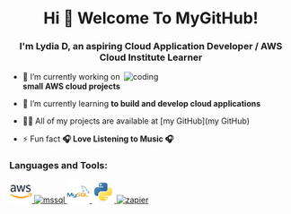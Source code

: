 <h1 align="center">Hi 👋 Welcome To MyGitHub!</h1>
<h3 align="center">I'm Lydia D, an aspiring Cloud Application Developer / AWS Cloud Institute Learner</h3>
<image align="right" alt="coding" width="300" src="https://encrypted-tbn0.gstatic.com/images?q=tbn:ANd9GcSGJx4WQLeRflcx5gTEbzETbmwTeiQCyKi7nA&s">

- 🔭 I’m currently working on **small AWS cloud projects**

- 🌱 I’m currently learning **to build and develop cloud applications**

- 👨‍💻 All of my projects are available at [my GitHub](my GitHub)

- ⚡ Fun fact **🎧 Love Listening to Music 🎧**


<p align="left">
</p>

<h3 align="left">Languages and Tools:</h3>
<p align="left"> <a href="https://aws.amazon.com" target="_blank" rel="noreferrer"> <img src="https://raw.githubusercontent.com/devicons/devicon/master/icons/amazonwebservices/amazonwebservices-original-wordmark.svg" alt="aws" width="40" height="40"/> </a> <a href="https://www.microsoft.com/en-us/sql-server" target="_blank" rel="noreferrer"> <img src="https://www.svgrepo.com/show/303229/microsoft-sql-server-logo.svg" alt="mssql" width="40" height="40"/> </a> <a href="https://www.mysql.com/" target="_blank" rel="noreferrer"> <img src="https://raw.githubusercontent.com/devicons/devicon/master/icons/mysql/mysql-original-wordmark.svg" alt="mysql" width="40" height="40"/> </a> <a href="https://www.python.org" target="_blank" rel="noreferrer"> <img src="https://raw.githubusercontent.com/devicons/devicon/master/icons/python/python-original.svg" alt="python" width="40" height="40"/> </a> <a href="https://zapier.com" target="_blank" rel="noreferrer"> <img src="https://www.vectorlogo.zone/logos/zapier/zapier-icon.svg" alt="zapier" width="40" height="40"/> </a> </p>


<!---
lydiaonthedailyintech/lydiaonthedailyintech is a ✨ special ✨ repository because its `README.md` (this file) appears on your GitHub profile.
You can click the Preview link to take a look at your changes.
--->
